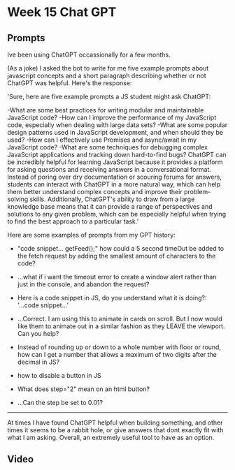# Week 15 Chat GPT

## Prompts

Ive been using ChatGPT occassionally for a few months. 

(As a joke) I asked the bot to write for me five example prompts about javascript concepts and a short paragraph describing whether or not ChatGPT was helpful.
Here's the response: 

'Sure, here are five example prompts a JS student might ask ChatGPT:

-What are some best practices for writing modular and maintainable JavaScript code?
-How can I improve the performance of my JavaScript code, especially when dealing with large data sets?
-What are some popular design patterns used in JavaScript development, and when should they be used?
-How can I effectively use Promises and async/await in my JavaScript code?
-What are some techniques for debugging complex JavaScript applications and tracking down hard-to-find bugs?
ChatGPT can be incredibly helpful for learning JavaScript because it provides a platform for asking questions and receiving answers in a conversational format. Instead of poring over dry documentation or scouring forums for answers, students can interact with ChatGPT in a more natural way, which can help them better understand complex concepts and improve their problem-solving skills. Additionally, ChatGPT's ability to draw from a large knowledge base means that it can provide a range of perspectives and solutions to any given problem, which can be especially helpful when trying to find the best approach to a particular task.'

Here are some examples of prompts from my GPT history:
- "code snippet... getFeed();"
how could a 5 second timeOut be added to the fetch request by adding the smallest amount of characters to the code?
- ...what if i want the timeout error to create a window alert rather than just in the console, and abandon the request?

- Here is a code snippet in JS, do you understand what it is doing?: '...code snippet...'
- ...Correct. I am using this to animate in cards on scroll. But I now would like them to animate out in a similar fashion as they LEAVE the viewport. Can you help?

- Instead of rounding up or down to a whole number with floor or round, how can I get a number that allows a maximum of two digits after the decimal in JS?

- how to disable a button in JS

- What does step="2" mean on an html button?
- ...Can the step be set to 0.01?


---
At times I have found ChatGPT helpful when building something, and other times it seems to be a rabbit hole, or give answers that dont exactly fit with what I am asking. Overall, an extremely useful tool to have as an option.



## Video

